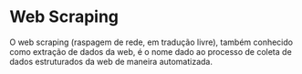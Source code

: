 # Web Scraping

O web scraping (raspagem de rede, em tradução livre), também conhecido como extração de dados da web, é o nome dado ao processo de coleta de dados estruturados da web de maneira automatizada.